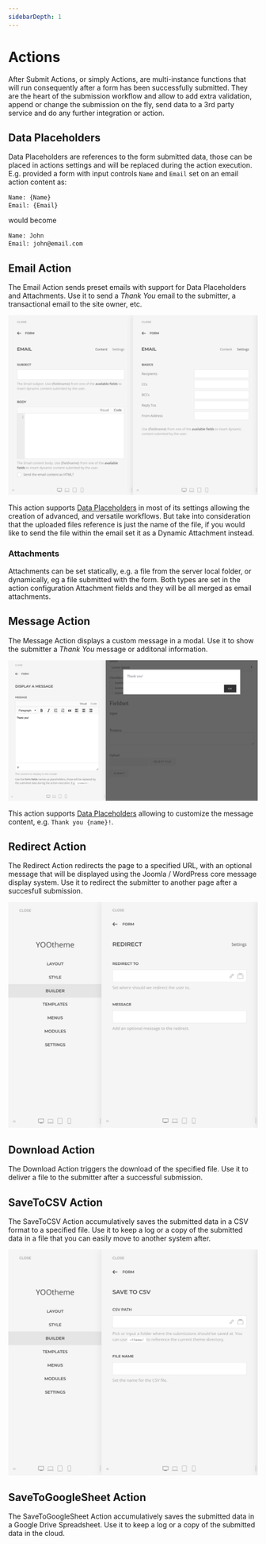 ```yaml
---
sidebarDepth: 1
---
```


# Actions

After Submit Actions, or simply Actions, are multi-instance functions that will run consequently after a form has been successfully submitted. They are the heart of the submission workflow and allow to add extra validation, append or change the submission on the fly, send data to a 3rd party service and do any further integration or action.

## Data Placeholders

Data Placeholders are references to the form submitted data, those can be placed in actions settings and will be replaced during the action execution. E.g. provided a form with input controls `Name` and `Email` set on an email action content as:

```
Name: {Name}
Email: {Email}
```

would become

```
Name: John
Email: john@email.com
```

## Email Action

The Email Action sends preset emails with support for Data Placeholders and Attachments. Use it to send a _Thank You_ email to the submitter, a transactional email to the site owner, etc.

![Email Form Action](./assets/actions/email.png)

This action supports [Data Placeholders](#data-placeholders) in most of its settings allowing the creation of advanced, and versatile workflows. But take into consideration that the uploaded files reference is just the name of the file, if you would like to send the file within the email set it as a Dynamic Attachment instead.

### Attachments

Attachments can be set statically, e.g. a file from the server local folder, or dynamically, eg a file submitted with the form. Both types are set in the action configuration Attachment fields and they will be all merged as email attachments.

## Message Action

The Message Action displays a custom message in a modal. Use it to show the submitter a _Thank You_ message or additonal information.

![Message Form Action](./assets/actions/message.png)

This action supports [Data Placeholders](#data-placeholders) allowing to customize the message content, e.g. `Thank you {name}!`.

## Redirect Action

The Redirect Action redirects the page to a specified URL, with an optional message that will be displayed using the Joomla / WordPress core message display system. Use it to redirect the submitter to another page after a succesfull submission.

![Redirect Form Action](./assets/actions/redirect.png)

## Download Action

The Download Action triggers the download of the specified file. Use it to deliver a file to the submitter after a successful submission.

## SaveToCSV Action

The SaveToCSV Action accumulatively saves the submitted data in a CSV format to a specified file. Use it to keep a log or a copy of the submitted data in a file that you can easily move to another system after.

![Save to CSV Form Action](./assets/actions/savetocsv.png)

## SaveToGoogleSheet Action

The SaveToGoogleSheet Action accumulatively saves the submitted data in a Google Drive Spreadsheet. Use it to keep a log or a copy of the submitted data in the cloud.

